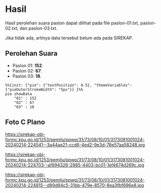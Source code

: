 # Hasil

Hasil perolehan suara paslon dapat dilihat pada file paslon-01.txt, paslon-02.txt, dan paslon-03.txt.

Jika tidak ada, artinya data tersebut belum ada pada SIREKAP.

## Perolehan Suara

 * Paslon 01: **152**.
 * Paslon 02: **67**.
 * Paslon 03: **18**.

```mermaid
%%{init: {"pie": {"textPosition": 0.5}, "themeVariables": {"pieOuterStrokeWidth": "5px"}} }%%
pie showData
    "01" : 152
    "02" : 67
    "03" : 18
```
## Foto C Plano

https://sirekap-obj-formc.kpu.go.id/1253/pemilu/ppwp/31/73/08/10/01/3173081001024-20240214-224541--3a44ae21-ccd6-4ed2-9e3d-78e57aa58248.jpg

https://sirekap-obj-formc.kpu.go.id/1253/pemilu/ppwp/31/73/08/10/01/3173081001024-20240214-224703--af894326-2985-4403-bc01-1ef4674d269c.jpg

https://sirekap-obj-formc.kpu.go.id/1253/pemilu/ppwp/31/73/08/10/01/3173081001024-20240214-224815--d89d94c5-31bb-479e-8570-8ea3fbf696e8.jpg

